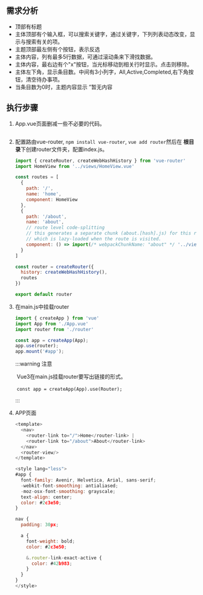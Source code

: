 




## 需求分析
-  顶部有标题
-  主体顶部有个输入框，可以搜索关键字，通过关键字，下列列表动态改变，显示与搜索有关的项。
-  主题顶部最左侧有个按钮，表示反选
-  主体内容，列有最多5行数据，可通过滚动条来下滑找数据。
-  主体内容，最右边有个"x"按钮，当光标移动到相关行时显示。点击则移除。
-  主体左下角，显示条目数。中间有3小列字，All,Active,Completed,右下角按钮，清空待办事项。
-  当条目数为0时，主题内容显示 ”暂无内容



## 执行步骤

1. App.vue页面删减一些不必要的代码。

   ```
   
   ```

   

2. 配置路由vue-router,  `npm install vue-router`, `vue add router`然后在 **根目录**下创建router文件夹，配置index.js。

   ```js
   import { createRouter, createWebHashHistory } from 'vue-router'
   import HomeView from '../views/HomeView.vue'
   
   const routes = [
     {
       path: '/',
       name: 'home',
       component: HomeView
     },
     {
       path: '/about',
       name: 'about',
       // route level code-splitting
       // this generates a separate chunk (about.[hash].js) for this route
       // which is lazy-loaded when the route is visited.
       component: () => import(/* webpackChunkName: "about" */ '../views/AboutView.vue')
     }
   ]
   
   const router = createRouter({
     history: createWebHashHistory(),
     routes
   })
   
   export default router
   
   ```

3. 在main.js中挂载router

   ```js
   import { createApp } from 'vue'
   import App from './App.vue'
   import router from './router'
   
   const app = createApp(App);
   app.use(router);
   app.mount('#app');
   
   ```

   :::warning 注意

   ​	Vue3在main.js挂载router要写出链接的形式。

   ​	`const app = createApp(App).use(Router);`

   :::

4. APP页面

   ```js
   <template>
     <nav>
       <router-link to="/">Home</router-link> |
       <router-link to="/about">About</router-link>
     </nav>
     <router-view/>
   </template>
   
   <style lang="less">
   #app {
     font-family: Avenir, Helvetica, Arial, sans-serif;
     -webkit-font-smoothing: antialiased;
     -moz-osx-font-smoothing: grayscale;
     text-align: center;
     color: #2c3e50;
   }
   
   nav {
     padding: 30px;
   
     a {
       font-weight: bold;
       color: #2c3e50;
   
       &.router-link-exact-active {
         color: #42b983;
       }
     }
   }
   </style>
   
   ```

   

